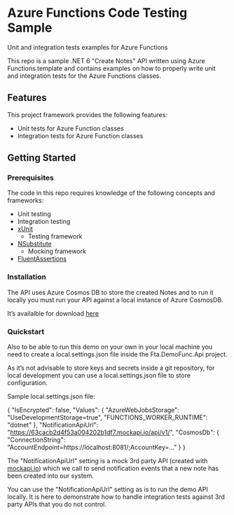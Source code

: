 # Azure Functions Code Testing Sample

Unit and integration tests examples for Azure Functions

This repo is a sample .NET 6 "Create Notes" API written using Azure Functions template and contains examples on how to properly write unit and integration tests for the Azure Functions classes.

## Features

This project framework provides the following features:

* Unit tests for Azure Function classes
* Integration tests for Azure Function classes

## Getting Started

### Prerequisites

The code in this repo requires knowledge of the following concepts and frameworks:

- Unit testing
- Integration testing
- [xUnit](https://github.com/xunit/xunit)
  - Testing framework
- [NSubstitute](https://nsubstitute.github.io/)
  - Mocking framework
- [FluentAssertions](https://fluentassertions.com/)

### Installation

The API uses Azure Cosmos DB to store the created Notes and to run it locally you must run your API against a local instance of Azure CosmosDB. 

It’s availalble for download [here](https://aka.ms/cosmosdb-emulator)

### Quickstart

Also to be able to run this demo on your own in your local machine you need to create a local.settings.json file inside the Fta.DemoFunc.Api project.

As it’s not advisable to store keys and secrets inside a git repository, for local development you can use a local.settings.json file to store configuration.

Sample local.settings.json file:

{
  "IsEncrypted": false,
  "Values": {
    "AzureWebJobsStorage": "UseDevelopmentStorage=true",
    "FUNCTIONS_WORKER_RUNTIME": "dotnet"
  },
  "NotificationApiUrl": "https://63cacb2d4f53a004202b1df7.mockapi.io/api/v1/",
  "CosmosDb": {
    "ConnectionString": "AccountEndpoint=https://localhost:8081/;AccountKey=..."
  }
}

The "NotificationApiUrl" setting is a mock 3rd party API (created with [mockapi.io](https://mockapi.io/)) which we call to send notification events that a new note has been created into our system.

You can use the "NotificationApiUrl" setting as is to run the demo API locally. It is here to demonstrate how to handle integration tests against 3rd party APIs that you do not control.
